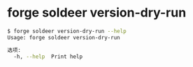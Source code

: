 # forge soldeer version-dry-run



```bash
$ forge soldeer version-dry-run --help
Usage: forge soldeer version-dry-run

选项:
  -h, --help  Print help
```